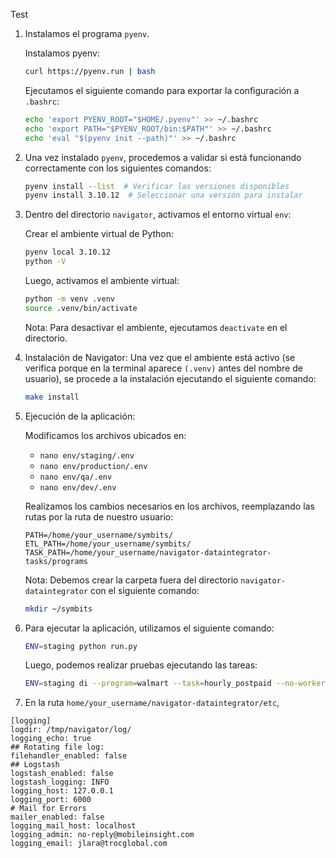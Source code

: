 Test
1. Instalamos el programa `pyenv`.

   Instalamos pyenv:

   ```bash
   curl https://pyenv.run | bash
   ```

   Ejecutamos el siguiente comando para exportar la configuración a `.bashrc`:

   ```bash
   echo 'export PYENV_ROOT="$HOME/.pyenv"' >> ~/.bashrc
   echo 'export PATH="$PYENV_ROOT/bin:$PATH"' >> ~/.bashrc
   echo 'eval "$(pyenv init --path)"' >> ~/.bashrc
   ```

2. Una vez instalado `pyenv`, procedemos a validar si está funcionando correctamente con los siguientes comandos:

   ```bash
   pyenv install --list  # Verificar las versiones disponibles
   pyenv install 3.10.12  # Seleccionar una versión para instalar
   ```

3. Dentro del directorio `navigator`, activamos el entorno virtual `env`:

   Crear el ambiente virtual de Python:

   ```bash
   pyenv local 3.10.12
   python -V
   ```

   Luego, activamos el ambiente virtual:

   ```bash
   python -m venv .venv
   source .venv/bin/activate
   ```

   Nota: Para desactivar el ambiente, ejecutamos `deactivate` en el directorio.

4. Instalación de Navigator: Una vez que el ambiente está activo (se verifica porque en la terminal aparece `(.venv)` antes del nombre de usuario), se procede a la instalación ejecutando el siguiente comando:

   ```bash
   make install
   ```

5. Ejecución de la aplicación:

   Modificamos los archivos ubicados en:

   - `nano env/staging/.env`
   - `nano env/production/.env`
   - `nano env/qa/.env`
   - `nano env/dev/.env`

   Realizamos los cambios necesarios en los archivos, reemplazando las rutas por la ruta de nuestro usuario:

   ```
   PATH=/home/your_username/symbits/
   ETL_PATH=/home/your_username/symbits/
   TASK_PATH=/home/your_username/navigator-dataintegrator-tasks/programs
   ```

   Nota: Debemos crear la carpeta fuera del directorio `navigator-dataintegrator` con el siguiente comando:

   ```bash
   mkdir ~/symbits
   ```

6. Para ejecutar la aplicación, utilizamos el siguiente comando:

   ```bash
   ENV=staging python run.py
   ```

   Luego, podemos realizar pruebas ejecutando las tareas:

   ```bash
   ENV=staging di --program=walmart --task=hourly_postpaid --no-worker --debug
   ```

7. En la ruta `home/your_username/navigator-dataintegrator/etc`, 

```
[logging]
logdir: /tmp/navigator/log/
logging_echo: true
## Rotating file log:
filehandler_enabled: false
## Logstash
logstash_enabled: false
logstash_logging: INFO
logging_host: 127.0.0.1
logging_port: 6000
# Mail for Errors
mailer_enabled: false
logging_mail_host: localhost
logging_admin: no-reply@mobileinsight.com
logging_email: jlara@trocglobal.com
```
